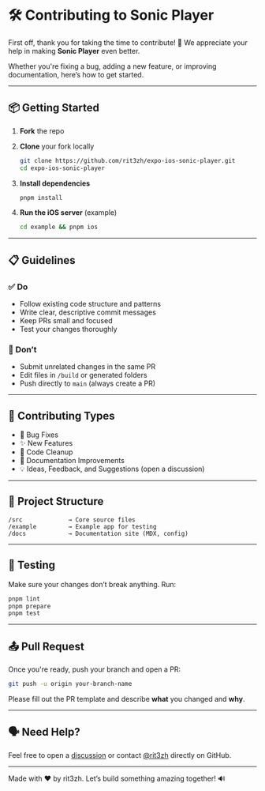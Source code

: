 # 🛠️ Contributing to Sonic Player

First off, thank you for taking the time to contribute! 🎉
We appreciate your help in making **Sonic Player** even better.

Whether you're fixing a bug, adding a new feature, or improving documentation, here’s how to get started.

---

## 📦 Getting Started

1. **Fork** the repo
2. **Clone** your fork locally

   ```bash
   git clone https://github.com/rit3zh/expo-ios-sonic-player.git
   cd expo-ios-sonic-player
   ```

3. **Install dependencies**

   ```bash
   pnpm install
   ```

4. **Run the iOS server** (example)

   ```bash
   cd example && pnpm ios
   ```

---

## 📋 Guidelines

### ✅ Do

- Follow existing code structure and patterns
- Write clear, descriptive commit messages
- Keep PRs small and focused
- Test your changes thoroughly

### 🚫 Don’t

- Submit unrelated changes in the same PR
- Edit files in `/build` or generated folders
- Push directly to `main` (always create a PR)

---

## 🌟 Contributing Types

- 🐛 Bug Fixes
- ✨ New Features
- 🧹 Code Cleanup
- 📖 Documentation Improvements
- 💡 Ideas, Feedback, and Suggestions (open a discussion)

---

## 📁 Project Structure

```
/src             → Core source files
/example         → Example app for testing
/docs            → Documentation site (MDX, config)
```

---

## 🧪 Testing

Make sure your changes don’t break anything. Run:

```bash
pnpm lint
pnpm prepare
pnpm test
```

---

## 📤 Pull Request

Once you're ready, push your branch and open a PR:

```bash
git push -u origin your-branch-name
```

Please fill out the PR template and describe **what** you changed and **why**.

---

## 🗣️ Need Help?

Feel free to open a [discussion](https://github.com/rit3zh/expo-ios-sonic-player/discussions) or contact [@rit3zh](https://github.com/rit3zh) directly on GitHub.

---

Made with ❤️ by rit3zh.
Let’s build something amazing together! 🔊
